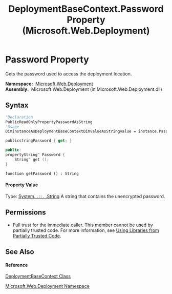 ﻿---
title: DeploymentBaseContext.Password Property  (Microsoft.Web.Deployment)
TOCTitle: Password Property
ms:assetid: P:Microsoft.Web.Deployment.DeploymentBaseContext.Password
ms:mtpsurl: https://msdn.microsoft.com/en-us/library/microsoft.web.deployment.deploymentbasecontext.password(v=VS.90)
ms:contentKeyID: 20208874
ms.date: 05/02/2012
mtps_version: v=VS.90
f1_keywords:
- Microsoft.Web.Deployment.DeploymentBaseContext.Password
- Microsoft.Web.Deployment.DeploymentBaseContext.get_Password
dev_langs:
- CSharp
- JScript
- VB
- c++
api_location:
- Microsoft.Web.Deployment.dll
api_name:
- Microsoft.Web.Deployment.DeploymentBaseContext.get_Password
- Microsoft.Web.Deployment.DeploymentBaseContext.Password
api_type:
- Managed
topic_type:
- apiref
- kbSyntax
product_family_name: VS
ROBOTS: INDEX,FOLLOW
---

# Password Property

Gets the password used to access the deployment location.

**Namespace:**  [Microsoft.Web.Deployment](microsoft-web-deployment-namespace.md)  
**Assembly:**  Microsoft.Web.Deployment (in Microsoft.Web.Deployment.dll)

## Syntax

``` vb
'Declaration
PublicReadOnlyPropertyPasswordAsString
'Usage
DiminstanceAsDeploymentBaseContextDimvalueAsStringvalue = instance.Password
```

``` csharp
publicstringPassword { get; }
```

``` c++
public:
propertyString^ Password {
    String^ get ();
}
```

``` jscript
function getPassword () : String
```

#### Property Value

Type: [System. . :: . .String](https://msdn.microsoft.com/en-us/library/s1wwdcbf\(v=vs.90\))  
A string that contains the unencrypted password.  

## Permissions

  - Full trust for the immediate caller. This member cannot be used by partially trusted code. For more information, see [Using Libraries from Partially Trusted Code](https://msdn.microsoft.com/en-us/library/8skskf63\(v=vs.90\)).

## See Also

#### Reference

[DeploymentBaseContext Class](deploymentbasecontext-class-microsoft-web-deployment.md)

[Microsoft.Web.Deployment Namespace](microsoft-web-deployment-namespace.md)

